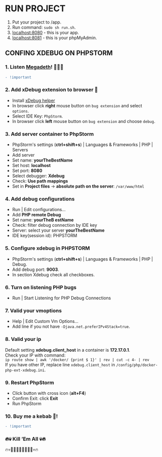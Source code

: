 # RUN PROJECT
1. Put your project to /app.
2. Run command: `sudo sh run.sh`.
3. [localhost:8080](http://localhost:8080) - this is your app.
3. [localhost:8081](http://localhost:8081) - this is your phpMyAdmin.

## CONFING XDEBUG ON PHPSTORM
### 1. Listen [Megadeth](https://www.youtube.com/watch?v=3qzBGYG786Y&list=PLxzSZG7g8c8wkI0oLUmZTcPMB_ej6Kknk)! :guitar::metal::fire:
```diff
- !important
```

### 2. Add xDebug extension to browser :bug:
* Install [xDebug helper](https://chrome.google.com/webstore/detail/xdebug-helper/eadndfjplgieldjbigjakmdgkmoaaaoc)
* In browser click **right** mouse button on `bug extension` and select `options`.
* Select IDE Key: `PhpStorm`.
* In browser click **left** mouse button on `bug extension` and choose `debug`.

### 3. Add server container to PhpStorm
* PhpStorm's settings (**ctrl+shift+s**) | Languages & Frameworks | PHP | Servers
* Add server
* Set name: **yourTheBestName**
* Set host: **localhost**
* Set port: **8080**
* Select debugger: **Xdebug**
* Check: **Use path mappings**
* Set in **Project files** -> **absolute path on the server**: `/var/www/html`

### 4. Add debug configurations
* Run | Edit configurations...
* Add **PHP remote Debug**
* Set name: **yourTheB  estName**
* Check: filter debug connection by IDE key
* Server: select your server **yourTheBestName**
* IDE key(session id): PHPSTORM

### 5. Configure xdebug in PHPSTORM
* PhpStorm's settings (**ctrl+shift+s**) | Languages & Frameworks | PHP | Debug.
* Add debug port: **9003**.
* In section Xdebug check all checkboxes. 

### 6. Turn on listening PHP bugs
* Run | Start Listening for PHP Debug Connections

### 7. Valid your vmoptions
* Help | Edit Custom Vm Options...
* Add line if you not have `-Djava.net.preferIPv4Stack=true`.

### 8. Valid your ip
Default setting **xdebug.client_host** in a container is **172.17.0.1**.<br>
Check your IP with command: <br> 
`ip route show | awk '/docker/ {print $ 1}' | rev | cut -c 4- | rev`<br>
If you have other IP, replace line `xdebug.client_host` in `/config/php/docker-php-ext-xdebug.ini`.

### 9. Restart PhpStorm
* Click button with cross icon (**alt+F4**)
* Confirm Exit: click **Exit**
* Run PhpStorm

### 10. Buy me a kebab :hamburger:!
```diff
- !important
```

### :fire::skull: Kill ’Em All :skull::fire:
:fire::skull::bug::bug::bug::bug::bug::bug::bug::bug::skull::fire: